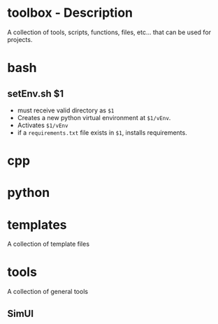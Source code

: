 # toolbox - Description

A collection of tools, scripts, functions, files, etc... that can be used for projects.

# bash

## setEnv.sh $1

- must receive valid directory as `$1`
- Creates a new python virtual environment at `$1/vEnv`.
- Activates `$1/vEnv`
- if a `requirements.txt` file exists in `$1`, installs requirements.

# cpp

# python

# templates

A collection of template files

# tools

A collection of general tools

## SimUI
